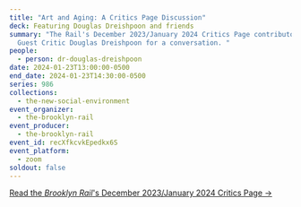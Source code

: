 ```yaml
---
title: "Art and Aging: A Critics Page Discussion"
deck: Featuring Douglas Dreishpoon and friends
summary: "The Rail's December 2023/January 2024 Critics Page contributors join
  Guest Critic Douglas Dreishpoon for a conversation. "
people:
  - person: dr-douglas-dreishpoon
date: 2024-01-23T13:00:00-0500
end_date: 2024-01-23T14:30:00-0500
series: 986
collections:
  - the-new-social-environment
event_organizer:
  - the-brooklyn-rail
event_producer:
  - the-brooklyn-rail
event_id: recXfkcvkEpedkx6S
event_platform:
  - zoom
soldout: false
---
```

[R﻿ead the *Brooklyn Rail*'s December 2023/January 2024 Critics Page →](https://brooklynrail.org/2023/12/criticspage)